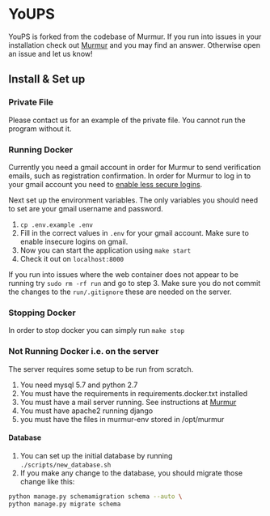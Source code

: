 YoUPS
=

YouPS is forked from the codebase of Murmur. If you run into issues in your installation check out [Murmur](https://github.com/haystack/murmur/blob/master/README.md) and you may find an answer. Otherwise open an issue and let us know! 

## Install & Set up

### Private File 

Please contact us for an example of the private file. You cannot run the program without it.

### Running Docker

Currently you need a gmail account in order for Murmur to send verification emails, such as registration confirmation. In order for Murmur to log in to your gmail account you need to [enable less secure logins](https://support.google.com/accounts/answer/6010255?hl=en).

Next set up the environment variables. The only variables you should need to set are your gmail username and password.

1. `cp .env.example .env`
2. Fill in the correct values in `.env` for your gmail account. Make sure to enable insecure logins on gmail. 
3. Now you can start the application using `make start` 
4. Check it out on `localhost:8000`

If you run into issues where the web container does not appear to be running 
try `sudo rm -rf run` and go to step 3. Make sure you do not commit the changes to the `run/.gitignore` these are needed on the server.

### Stopping Docker 

In order to stop docker you can simply run `make stop`

### Not Running Docker i.e. on the server

The server requires some setup to be run from scratch. 

1. You need mysql 5.7 and python 2.7
2. You must have the requirements in requirements.docker.txt installed 
3. You must have a mail server running. See instructions at [Murmur](https://github.com/haystack/murmur#if-setting-up-a-local-email-server-not-necessary-to-run-webserver)
4. You must have apache2 running django
5. you must have the files in murmur-env stored in /opt/murmur

#### Database

1. You can set up the initial database by running `./scripts/new_database.sh`
2. If you make any change to the database, you should migrate those change like this:

```sh
python manage.py schemamigration schema --auto \
python manage.py migrate schema
```